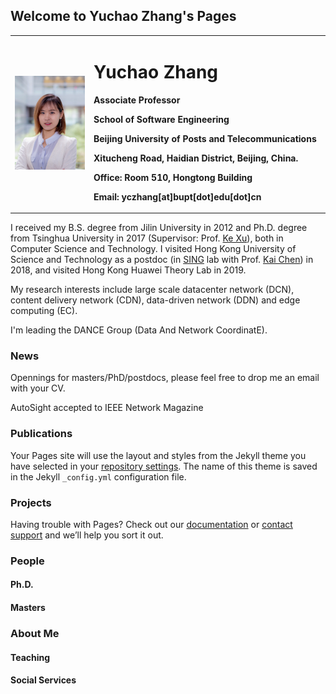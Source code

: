 ## Welcome to Yuchao Zhang's Pages

<table border="0">
  <tr>
    <td width="25%">
      <img src="/Photo.jpg" width="100%">
    </td>
    <td width="75%">
      <h1>Yuchao Zhang</h1>
      <p><b>Associate Professor</b></p>
      <p><b>School of Software Engineering</b></p>
      <p><b>Beijing University of Posts and Telecommunications</b></p>
      <p><b>Xitucheng Road, Haidian District, Beijing, China.</b></p>
      <p><b>Office: Room 510, Hongtong Building</b></p>
      <p><b>Email: yczhang[at]bupt[dot]edu[dot]cn</b></p>
    </td>
  </tr>
</table>

I received my B.S. degree from Jilin University in 2012 and Ph.D. degree from Tsinghua University in 2017 (Supervisor: Prof. [Ke Xu](http://www.thucsnet.org)), both in Computer Science and Technology. I visited Hong Kong University of Science and Technology as a postdoc (in [SING](http://sing.cse.ust.hk/) lab with Prof. [Kai Chen](http://home.cse.ust.hk/~kaichen/)) in 2018, and visited Hong Kong Huawei Theory Lab in 2019.

My research interests include large scale datacenter network (DCN), content delivery network (CDN), data-driven network (DDN) and edge computing (EC).

I'm leading the DANCE Group (Data And Network CoordinatE).



### News
<red> Opennings for masters/PhD/postdocs, please feel free to drop me an email with your CV.</red>

AutoSight accepted to IEEE Network Magazine 

### Publications

Your Pages site will use the layout and styles from the Jekyll theme you have selected in your [repository settings](https://github.com/zycsmile/yczhang.github.io/settings). The name of this theme is saved in the Jekyll `_config.yml` configuration file.

### Projects

Having trouble with Pages? Check out our [documentation](https://help.github.com/categories/github-pages-basics/) or [contact support](https://github.com/contact) and we’ll help you sort it out.

### People
#### Ph.D.

#### Masters

### About Me

#### Teaching

#### Social Services

